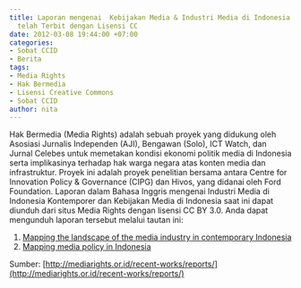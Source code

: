```yaml
---
title: Laporan mengenai  Kebijakan Media & Industri Media di Indonesia Kontemporer
  telah Terbit dengan Lisensi CC
date: 2012-03-08 19:44:00 +07:00
categories:
- Sobat CCID
- Berita
tags:
- Media Rights
- Hak Bermedia
- Lisensi Creative Commons
- Sobat CCID
author: nita
---
```


Hak Bermedia (Media Rights) adalah sebuah proyek yang didukung oleh Asosiasi Jurnalis Independen (AJI), Bengawan (Solo), ICT Watch, dan Jurnal Celebes untuk memetakan kondisi ekonomi politik media di Indonesia serta implikasinya terhadap hak warga negara atas konten media dan infrastruktur. Proyek ini adalah proyek penelitian bersama antara Centre for Innovation Policy & Governance (CIPG) dan Hivos, yang didanai oleh Ford Foundation. Laporan dalam Bahasa Inggris mengenai Industri Media di Indonesia Kontemporer dan Kebijakan Media di Indonesia saat ini dapat diunduh dari situs Media Rights dengan lisensi CC BY 3.0. Anda dapat mengunduh laporan tersebut melalui tautan ini:

1. [Mapping the landscape of the media industry in contemporary Indonesia](http://mediarights.or.id/wp-content/uploads/2012/02/MediaIndustry-CIPG-Hivos_FINAL.pdf)
2. [Mapping media policy in Indonesia](http://mediarights.or.id/wp-content/uploads/2012/02/MediaPolicy-CIPG-Hivos_FINAL.pdf)

Sumber: [http://mediarights.or.id/recent-works/reports/](http://mediarights.or.id/recent-works/reports/)
